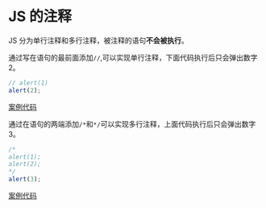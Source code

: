 # JS 的注释

JS 分为单行注释和多行注释，被注释的语句**不会被执行**。

通过写在语句的最前面添加`//`,可以实现单行注释，下面代码执行后只会弹出数字 2。

```js
// alert(1)
alert(2);
```

[案例代码](./demo/demo01.html)

通过在语句的两端添加`/*`和`*/`可以实现多行注释，上面代码执行后只会弹出数字 3。

```js
/*
alert(1);
alert(2);
*/
alert(3);
```

[案例代码](./demo/demo02.html)
